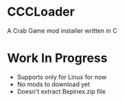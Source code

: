 # CCCLoader
A Crab Game mod installer written in C

# Work In Progress
- Supports only for Linux for now
- No mods to download yet
- Doesn't extract Bepinex.zip file 
